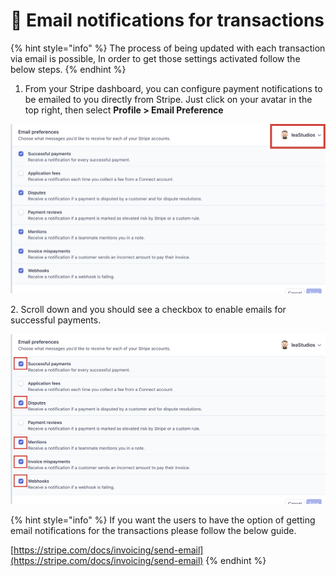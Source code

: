 # 📣 Email notifications for transactions

{% hint style="info" %}
The process of being updated with each transaction via email is possible, In order to get those settings activated follow the below steps.&#x20;
{% endhint %}

1. From your Stripe dashboard, you can configure payment notifications to be emailed to you directly from Stripe. Just click on your avatar in the top right, then select **Profile > Email Preference**

![](<../.gitbook/assets/Untitled design (1) (8).png>)

2\. Scroll down and you should see a checkbox to enable emails for successful payments.

![](<../.gitbook/assets/Untitled design (2) (4).png>)

{% hint style="info" %}
If you want the users to have the option of getting email notifications for the transactions please follow the below guide.

[https://stripe.com/docs/invoicing/send-email](https://stripe.com/docs/invoicing/send-email)
{% endhint %}

